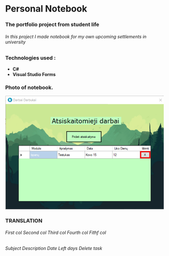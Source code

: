 # Personal Notebook

### The portfolio project from student life
###### In this project I made notebook for my own upcoming settlements in university

### Technologies used :
* **C#**
* **Visual Studio Forms**


### Photo of notebook.
![app photo](./pic.png)


### TRANSLATION
###### First col	Second col	Third col	Fourth col	Fithf col	
###### Subject		Description	Date		Left days	Delete task
